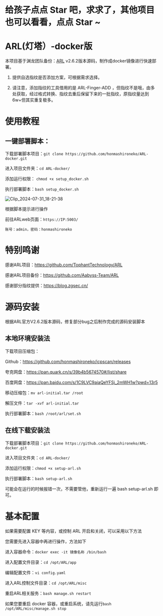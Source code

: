 # 给孩子点点 Star 吧，求求了，其他项目也可以看看，点点 Star ~

# ARL(灯塔）-docker版

本项目基于渊龙团队备份：[ARL](https://github.com/Aabyss-Team/ARL) v2.6.2版本源码，制作成docker镜像进行快速部署。

1.  提供自选指纹是否添加方案，可根据需求选择。

3.  请注意，添加指纹的工具借用的是 ARL-Finger-ADD ，但指纹不是哦，由多处获取，经过格式转换、指纹去重后保留下来的一批指纹，原指纹量达到6w+但其实重复极多。

# 使用教程

## 一键部署脚本：

下载部署脚本项目：`git clone https://github.com/honmashironeko/ARL-docker.git`

进入项目文件夹：`cd ARL-docker/`

添加运行权限： `chmod +x setup_docker.sh`

执行部署脚本：`bash setup_docker.sh`

![Clip_2024-07-31_18-21-38](https://github.com/user-attachments/assets/53a11bbb-599c-453c-b302-45d4c63dcfb8)


根据脚本提示进行操作

前往ARLweb页面：`https://IP:5003/`

`账号：admin，密码：honmashironeko`

# 特别鸣谢

感谢ARL项目：https://github.com/TophantTechnology/ARL

感谢ARL项目备份：https://github.com/Aabyss-Team/ARL

感谢部分指纹提供：https://blog.zgsec.cn/

# 源码安装

根据ARL官方V2.6.2版本源码，修复部分bug之后制作完成的源码安装脚本

## 本地环境安装法

下载项目压缩包：

Github：https://github.com/honmashironeko/icpscan/releases

夸克网盘：https://pan.quark.cn/s/39b4b5674570#/list/share

百度网盘：https://pan.baidu.com/s/1C9LVC9aiaQeYFSj_2mWH1w?pwd=13r5

移动压缩包：`mv arl-initial.tar /root`

解压文件：`tar -xvf arl-initial.tar`

执行部署脚本：`bash /root/arl/set.sh`

## 在线下载安装法

下载部署脚本项目：`git clone https://github.com/honmashironeko/ARL-docker.git`

进入项目文件夹：`cd ARL-docker/`

添加运行权限：`chmod +x setup-arl.sh`

执行部署脚本：`bash setup-arl.sh`

可能会在运行的时候报错一次，不需要管他，重新运行一遍 bash setup-arl.sh 即可。

# 基本配置

如果需要配置 KEY 等内容，或控制 ARL 开启和关闭，可以采用以下方法

您需要先进入容器中再进行操作，方法如下

进入容器命令：`docker exec -it 镜像名称 /bin/bash`

进入配置文件目录：`cd /opt/ARL/app`

编辑配置文件：`vi config.yaml`

进入ARL控制文件目录：`cd /opt/ARL/misc`

重启ARL相关服务：`bash manage.sh restart`

如果您要重启 docker 容器，或重启系统，请先运行`bash /opt/ARL/misc/manage.sh stop`

